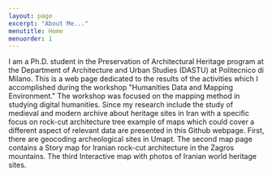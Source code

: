 ```yaml
---
layout: page
excerpt: "About Me..."
menutitle: Home
menuorder: 1
---
```


I am a Ph.D. student in the Preservation of Architectural Heritage program at the Department of Architecture and Urban Studies (DASTU) at Politecnico di Milano. This is a web page dedicated to the results of the activities which I accomplished during the workshop "Humanities Data and Mapping Environment." The workshop was focused on the mapping method in studying digital humanities. Since my research include the study of medieval and modern archive about heritage sites in Iran with a specific focus on rock-cut architecture tree example of maps which could cover a different aspect of relevant data are presented in this Github webpage. First, there are geocoding archeological sites in Umapt. The second map page contains a Story map for Iranian rock-cut architecture in the Zagros mountains. The third Interactive map with photos of Iranian world heritage sites. 
